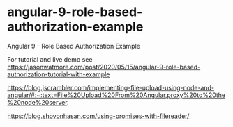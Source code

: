 # angular-9-role-based-authorization-example

Angular 9 - Role Based Authorization Example

For tutorial and live demo see https://jasonwatmore.com/post/2020/05/15/angular-9-role-based-authorization-tutorial-with-example


https://blog.jscrambler.com/implementing-file-upload-using-node-and-angular/#:~:text=File%20Upload%20From%20Angular,proxy%20to%20the%20node%20server.

https://blog.shovonhasan.com/using-promises-with-filereader/
